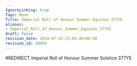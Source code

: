 ```yaml
---
IgnoreLinking: true
Tags: None
Title: Imperial Roll of Honour Summer Equinox 377YE
aliases:
- Imperial_Roll_of_Honour_Summer_Equinox_377YE
draft: false
revision_date: 2014-07-25 23:03:46+00:00
revision_id: 28464
---
```


#REDIRECT Imperial Roll of Honour Summer Solstice 377YE